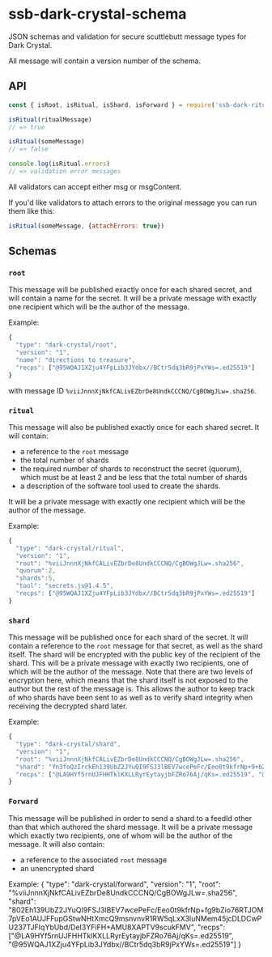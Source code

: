 # ssb-dark-crystal-schema

JSON schemas and validation for secure scuttlebutt message types for Dark Crystal.

All message will contain a version number of the schema.

## API

```js
const { isRoot, isRitual, isShard, isForward } = require('ssb-dark-ritual-schema')

isRitual(ritualMessage)
// => true

isRitual(someMessage)
// => false

console.log(isRitual.errors)
// => validation error messages

```

All validators can accept either msg or msgContent.

If you'd like validators to attach errors to the original message you can run them like this:

```js
isRitual(someMessage, {attachErrors: true})
```

## Schemas

### `root`

This message will be published exactly once for each shared secret, and will contain a name for the secret.  It will be a private message with exactly one recipient which will be the author of the message.

Example:

```js
{
  "type": "dark-crystal/root",
  "version": "1",
  "name": "directions to treasure",
  "recps": ["@95WQAJ1XZju4YFpLib3JYdbx//BCtr5dq3bR9jPxYWs=.ed25519"]
}
```
with message ID `%viiJnnnXjNkfCALivEZbrDe8UndkCCCNQ/CgBOWgJLw=.sha256`.

### `ritual`

This message will also be published exactly once for each shared secret.  It will contain:
* a reference to the `root` message
* the total number of shards
* the required number of shards to reconstruct the secret (quorum), which must be at least 2 and be less that the total number of shards
* a description of the software tool used to create the shards.

It will be a private message with exactly one recipient which will be the author of the message.

Example:


```js
{
  "type": "dark-crystal/ritual",
  "version": "1",
  "root": "%viiJnnnXjNkfCALivEZbrDe8UndkCCCNQ/CgBOWgJLw=.sha256",
  "quorum":2,
  "shards":5,
  "tool": "secrets.js@1.4.5",
  "recps": ["@95WQAJ1XZju4YFpLib3JYdbx//BCtr5dq3bR9jPxYWs=.ed25519"]
}
```

### `shard`

This message will be published once for each shard of the secret.  It will contain a reference to the `root` message for that secret, as well as the shard itself.  The shard will be encrypted with the public key of the recipient of the shard.  This will be a private message with exactly two recipients, one of which will be the author of the message.  Note that there are two levels of encryption here, which means that the shard itself is not exposed to the author but the rest of the message is.  This allows the author to keep track of who shards have been sent to as well as to verify shard integrity when receiving the decrypted shard later.

Example:

```js
{
  "type": "dark-crystal/shard",
  "version": "1",
  "root": "%viiJnnnXjNkfCALivEZbrDe8UndkCCCNQ/CgBOWgJLw=.sha256",
  "shard": "Yn3foQzIrckEh139UbZ2JYuQI9FSJ3lBEV7wcePeFc/Eeo0t9kfrNp+9+bZio76RTJOM7pVEo1AUJFFupGStwNHtXmcQ9msnvnvR1RW5qLxX3luNMe+m45jcDLDCwPU237TJFIqYbUbd/DeI3YFiFH+AMU8XAPTV9scukFMVSTDrr/Li6fI=.box",
  "recps": ["@LA9HYf5rnUJFHHTklKXLLRyrEytayjbFZRo76Aj/qKs=.ed25519", "@95WQAJ1XZju4YFpLib3JYdbx//BCtr5dq3bR9jPxYWs=.ed25519"]
}
```

### `Forward`

This message will be published in order to send a shard to a feedId other than that which authored the shard message. It will be a private message which exactly two recipients, one of whom will be the author of the message.  It will also contain:
- a reference to the associated `root` message
- an unencrypted shard

Example:
{
  "type": "dark-crystal/forward",
  "version": "1",
  "root": "%viiJnnnXjNkfCALivEZbrDe8UndkCCCNQ/CgBOWgJLw=.sha256",
  "shard": "802Eh139UbZ2JYuQI9FSJ3lBEV7wcePeFc/Eeo0t9kfrNp+fg9bZio76RTJOM7pVEo1AUJFFupGStwNHtXmcQ9msnvnvR1RW5qLxX3luNMem45jcDLDCwPU237TJFIqYbUbd/DeI3YFiFH+AMU8XAPTV9scukFMV",
  "recps": ["@LA9HYf5rnUJFHHTklKXLLRyrEytayjbFZRo76Aj/qKs=.ed25519", "@95WQAJ1XZju4YFpLib3JYdbx//BCtr5dq3bR9jPxYWs=.ed25519"]
}
